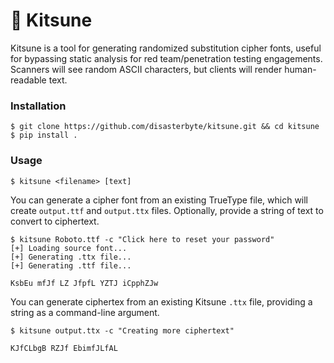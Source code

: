 # 🦊 Kitsune

Kitsune is a tool for generating randomized substitution cipher fonts, useful for bypassing static analysis for red team/penetration testing engagements. Scanners will see random ASCII characters, but clients will render human-readable text.

### Installation

```console
$ git clone https://github.com/disasterbyte/kitsune.git && cd kitsune
$ pip install .
```

### Usage

```console
$ kitsune <filename> [text]
```

You can generate a cipher font from an existing TrueType file, which will create `output.ttf` and `output.ttx` files. Optionally, provide a string of text to convert to ciphertext.

```console
$ kitsune Roboto.ttf -c "Click here to reset your password"
[+] Loading source font...
[+] Generating .ttx file...
[+] Generating .ttf file...

KsbEu mfJf LZ JfpfL YZTJ iCpphZJw
```

You can generate ciphertex from an existing Kitsune `.ttx` file, providing a string as a command-line argument.

```console
$ kitsune output.ttx -c "Creating more ciphertext"

KJfCLbgB RZJf EbimfJLfAL
```


